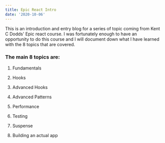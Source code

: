 ```yaml
---
title: Epic React Intro
date: '2020-10-06'
---
```


This is an introduction and entry blog for a series of topic coming from Kent C Dodds' Epic react course. I was fortunately enough to have an opportunity to do this course and I will document down what I have learned with the 8 topics that are covered.

### The main 8 topics are:

1. Fundamentals

2. Hooks

3. Advanced Hooks

4. Advanced Patterns

5. Performance

6. Testing

7. Suspense

8. Building an actual app
